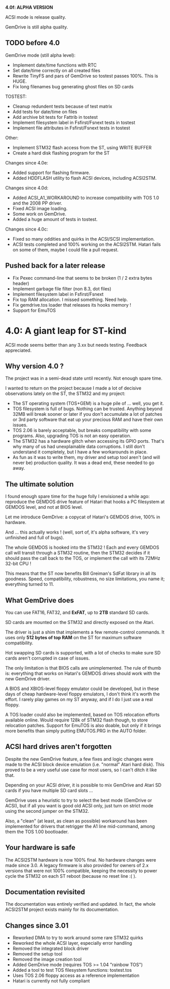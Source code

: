 **4.0f: ALPHA VERSION**

ACSI mode is release quality.

GemDrive is still alpha quality.

TODO before 4.0
---------------

GemDrive mode (still alpha level):

 * Implement date/time functions with RTC
 * Set date/time correctly on all created files
 * Rewrite TinyFS and pars of GemDrive so tostest passes 100%. This is HUGE.
 * Fix long filenames bug generating ghost files on SD cards

TOSTEST:

 * Cleanup redundent tests because of test matrix
 * Add tests for date/time on files
 * Add archive bit tests for Fattrib in tostest
 * Implement filesystem label in Fsfirst/Fsnext tests in tostest
 * Implement file attributes in Fsfirst/Fsnext tests in tostest

Other:

 * Implement STM32 flash access from the ST, using WRITE BUFFER
  * Create a hard disk flashing program for the ST

Changes since 4.0e:

 * Added support for flashing firmware.
 * Added HDDFLASH utility to flash ACSI devices, including ACSI2STM.

Changes since 4.0d:

 * Added ACSI_A1_WORKAROUND to increase compatibility with TOS 1.0 and the 2008
   PP driver.
 * Fixed ACSI image loading.
 * Some work on GemDrive.
 * Added a huge amount of tests in tostest.

Changes since 4.0c:

 * Fixed so many oddities and quirks in the ACSI/SCSI implementation.
 * ACSI tests completed and 100% working on the ACSI2STM. Hatari fails on some
   of them, maybe I could file a pull request.

Pushed back for a later release
-------------------------------

 * Fix Pexec command-line that seems to be broken (1 / 2 extra bytes header)
 * Implement garbage file filter (non 8.3, dot files)
 * Implement filesystem label in Fsfirst/Fsnext
 * Fix top RAM allocation. I missed something. Need help.
 * Fix gemdrive.tos loader that releases its hooks memory !
 * Support for EmuTOS


4.0: A giant leap for ST-kind
=============================

ACSI mode seems better than any 3.xx but needs testing. Feedback appreciated.

Why version 4.0 ?
-----------------

The project was in a semi-dead state until recently. Not enough spare time.

I wanted to return on the project because I made a lot of decisive observations
lately on the ST, the STM32 and my project:

* The ST operating system (TOS+GEM) is a huge pile of ... well, you get it.
* TOS filesystem is full of bugs. Nothing can be trusted. Anything beyond 32MB
  will break sooner or later if you don't accumulate a lot of patches or 3rd
  party software that eat up your precious RAM and have their own issues.
* TOS 2.06 is barely acceptable, but breaks compatibility with some programs.
  Also, upgrading TOS is not an easy operation.
* The STM32 has a hardware glitch when accessing its GPIO ports. That's why many
  of us had unexplainable data corruptions. I still don't understand it
  completely, but I have a few workarounds in place.
* As fun as it was to write them, my driver and setup tool aren't (and will
  never be) production quality. It was a dead end, these needed to go away.


The ultimate solution
---------------------

I found enough spare time for the huge folly I envisioned a while ago:
reproduce the GEMDOS drive feature of Hatari that hooks a PC filesystem at
GEMDOS level, and not at BIOS level.

Let me introduce GemDrive: a copycat of Hatari's GEMDOS drive, 100% in hardware.

And ... this actually works ! (well, sort of, it's alpha software, it's very
unfinished and full of bugs).

The whole GEMDOS is hooked into the STM32 ! Each and every GEMDOS call will
transit through a STM32 routine, then the STM32 decides if it should pass the
call back to the TOS, or implement the call with its 72MHz 32-bit CPU !

This means that the ST now benefits Bill Greiman's SdFat library in all its
goodness. Speed, compatibility, robustness, no size limitations, you name it;
everything turned to 11.


What GemDrive does
------------------

You can use FAT16, FAT32, and **ExFAT**, up to **2TB** standard SD cards.

SD cards are mounted on the STM32 and directly exposed on the Atari.

The driver is just a shim that implements a few remote-control commands. It uses
only **512 bytes of top RAM** on the ST for maximum software compatibility.

Hot swapping SD cards is supported, with a lot of checks to make sure SD cards
aren't corrupted in case of issues.

The only limitation is that BIOS calls are unimplemented. The rule of thumb is:
everything that works on Hatari's GEMDOS drives should work with the new
GemDrive driver.

A BIOS and XBIOS-level floppy emulator could be developed, but in these days of
cheap hardware-level floppy emulators, I don't think it's worth the effort. I
rarely play games on my ST anyway, and if I do I just use a real floppy.

A TOS loader could also be implemented, based on TOS relocation efforts
available online. Would require 128k of STM32 flash though, to store relocation
patches. Support for EmuTOS is also doable, but only if it brings more benefits
than simply putting EMUTOS.PRG in the AUTO folder.


ACSI hard drives aren't forgotten
---------------------------------

Despite the new GemDrive feature, a few fixes and logic changes were made to the
ACSI block device emulation (i.e. "normal" Atari hard disk). This proved to be a
very useful use case for most users, so I can't ditch it like that.

Depending on your ACSI driver, it is possible to mix GemDrive and Atari SD
cards if you have multiple SD card slots ...

GemDrive uses a heuristic to try to select the best mode (GemDrive or ACSI),
but if all you want is good old ACSI only, just turn on strict mode using the
second jumper on the STM32.

Also, a "clean" (at least, as clean as possible) workaround has been implemented
for drivers that retrigger the A1 line mid-command, among them the TOS 1.00
bootloader.


Your hardware is safe
---------------------

The ACSI2STM hardware is now 100% final. No hardware changes were made since
3.0. A legacy firmware is also provided for owners of 2.x versions that were
not 100% compatible, keeping the necessity to power cycle the STM32 on each ST
reboot (because no reset line :( ).


Documentation revisited
-----------------------

The documentation was entirely verified and updated. In fact, the whole ACSI2STM
project exists mainly for its documentation.


Changes since 3.01
------------------

* Reworked DMA to try to work around some rare STM32 quirks
* Reworked the whole ACSI layer, especially error handling
* Removed the integrated block driver
 * Removed the setup tool
 * Removed the image creation tool
* Added GemDrive mode (requires TOS >= 1.04 "rainbow TOS")
* Added a tool to test TOS filesystem functions: tostest.tos
 * Uses TOS 2.06 floppy access as a reference implementation
 * Hatari is currently not fully compliant


